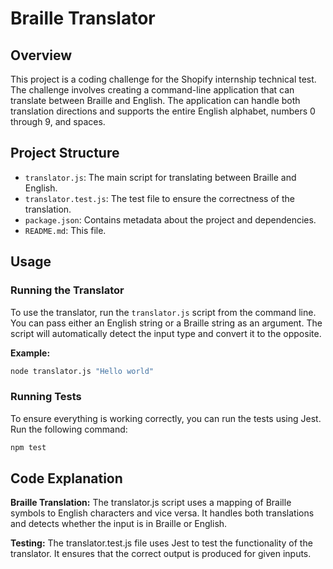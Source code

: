 # Braille Translator

## Overview

This project is a coding challenge for the Shopify internship technical test. The challenge involves creating a command-line application that can translate between Braille and English. The application can handle both translation directions and supports the entire English alphabet, numbers 0 through 9, and spaces.

## Project Structure

- `translator.js`: The main script for translating between Braille and English.
- `translator.test.js`: The test file to ensure the correctness of the translation.
- `package.json`: Contains metadata about the project and dependencies.
- `README.md`: This file.

## Usage

### Running the Translator

To use the translator, run the `translator.js` script from the command line. You can pass either an English string or a Braille string as an argument. The script will automatically detect the input type and convert it to the opposite.

**Example:**

```bash
node translator.js "Hello world"
```

### Running Tests

To ensure everything is working correctly, you can run the tests using Jest. Run the following command:

```bash
npm test
```

## Code Explanation

**Braille Translation:** The translator.js script uses a mapping of Braille symbols to English characters and vice versa. It handles both translations and detects whether the input is in Braille or English.

**Testing:** The translator.test.js file uses Jest to test the functionality of the translator. It ensures that the correct output is produced for given inputs.